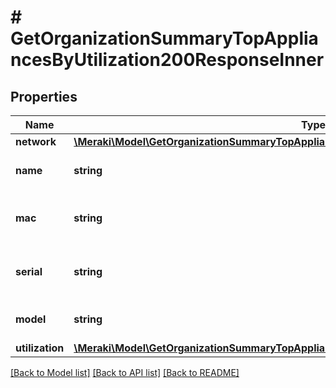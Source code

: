 # # GetOrganizationSummaryTopAppliancesByUtilization200ResponseInner

## Properties

Name | Type | Description | Notes
------------ | ------------- | ------------- | -------------
**network** | [**\Meraki\Model\GetOrganizationSummaryTopAppliancesByUtilization200ResponseInnerNetwork**](GetOrganizationSummaryTopAppliancesByUtilization200ResponseInnerNetwork.md) |  | [optional]
**name** | **string** | Name of the appliance | [optional]
**mac** | **string** | Mac address of the appliance | [optional]
**serial** | **string** | Serial number of the appliance | [optional]
**model** | **string** | Model of the appliance | [optional]
**utilization** | [**\Meraki\Model\GetOrganizationSummaryTopAppliancesByUtilization200ResponseInnerUtilization**](GetOrganizationSummaryTopAppliancesByUtilization200ResponseInnerUtilization.md) |  | [optional]

[[Back to Model list]](../../README.md#models) [[Back to API list]](../../README.md#endpoints) [[Back to README]](../../README.md)
